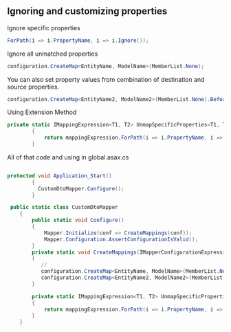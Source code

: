 ## Ignoring and customizing properties
Ignore specific properties
 
```c#
ForPath(i => i.PropertyName, i => i.Ignore());
```

Ignore all unmatched properties

```c#
configuration.CreateMap<EntityName, ModelName>(MemberList.None);
```

You can also set property values from combination of destination and source properties.

```c#
configuration.CreateMap<EntityName2, ModelName2>(MemberList.None).BeforeMap((source,dest)=>dest.Url=dest.BaseUrl+ source.Id).AfterMap((source,dest)=>dest.Name+=" (CusomValue)").ReverseMap();
```

Using Extension Method

```c#
private static IMappingExpression<T1, T2> UnmapSpecificProperties<T1, T2>(this IMappingExpression<T1, T2> mappingExpression) where T2 : LookupBaseModel
        {
            return mappingExpression.ForPath(i => i.PropertyName, i => i.Ignore());
        }
```

All of that code and using in global.asax.cs

```c#

protected void Application_Start()
        {
          CustomDtoMapper.Configure();
        }

 public static class CustomDtoMapper
    {
        public static void Configure()
        {
            Mapper.Initialize(conf => CreateMappings(conf));
            Mapper.Configuration.AssertConfigurationIsValid();
        }
        private static void CreateMappings(IMapperConfigurationExpression configuration)
        {
           //
           configuration.CreateMap<EntityName, ModelName>(MemberList.None);
           configuration.CreateMap<EntityName2, ModelName2>(MemberList.None).BeforeMap((source,dest)=>dest.Url=dest.BaseUrl+ source.Id).AfterMap((source,dest)=>dest.Name+=" (CusomValue)").ReverseMap();
        }

        private static IMappingExpression<T1, T2> UnmapSpecificProperties<T1, T2>(this IMappingExpression<T1, T2> mappingExpression) where T2 : LookupBaseModel
        {
            return mappingExpression.ForPath(i => i.PropertyName, i => i.Ignore());
        }
    }
```


